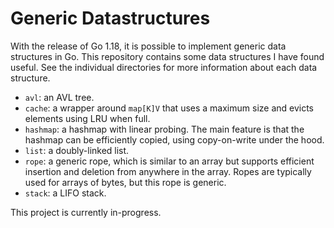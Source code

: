 # Generic Datastructures

With the release of Go 1.18, it is possible to implement generic data
structures in Go. This repository contains some data structures I have found
useful. See the individual directories for more information about each data
structure.

* `avl`: an AVL tree.
* `cache`: a wrapper around `map[K]V` that uses a maximum size and evicts
  elements using LRU when full.
* `hashmap`: a hashmap with linear probing. The main feature is that
  the hashmap can be efficiently copied, using copy-on-write under the hood.
* `list`: a doubly-linked list.
* `rope`: a generic rope, which is similar to an array but supports efficient
  insertion and deletion from anywhere in the array. Ropes are typically used
  for arrays of bytes, but this rope is generic.
* `stack`: a LIFO stack.

This project is currently in-progress.
